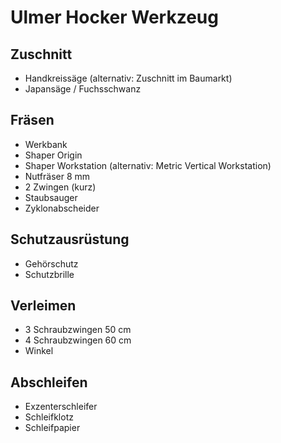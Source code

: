 # Ulmer Hocker Werkzeug

## Zuschnitt
* Handkreissäge (alternativ: Zuschnitt im Baumarkt)
* Japansäge / Fuchsschwanz

## Fräsen
* Werkbank
* Shaper Origin
* Shaper Workstation (alternativ: Metric Vertical Workstation)
* Nutfräser 8 mm
* 2 Zwingen (kurz)
* Staubsauger
* Zyklonabscheider

## Schutzausrüstung
* Gehörschutz
* Schutzbrille

## Verleimen
* 3 Schraubzwingen 50 cm
* 4 Schraubzwingen 60 cm
* Winkel

## Abschleifen
* Exzenterschleifer
* Schleifklotz
* Schleifpapier


